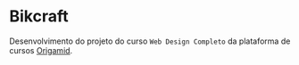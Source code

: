 # Bikcraft

Desenvolvimento do projeto do curso ``Web Design Completo`` da plataforma de cursos [Origamid](https://www.origamid.com/).